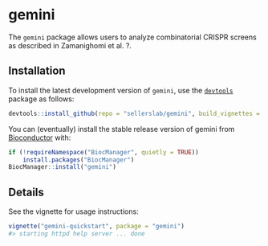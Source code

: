 
<!-- README.md is generated from README.Rmd. Please edit that file -->
gemini
======

The `gemini` package allows users to analyze combinatorial CRISPR screens as described in Zamanighomi et al. ?.

Installation
------------

To install the latest development version of `gemini`, use the [`devtools`](%22https://github.com/r-lib/devtools%22) package as follows:

``` r
devtools::install_github(repo = "sellerslab/gemini", build_vignettes = TRUE)
```

You can (eventually) install the stable release version of gemini from [Bioconductor](https://www.bioconductor.org/) with:

``` r
if (!requireNamespace("BiocManager", quietly = TRUE))
    install.packages("BiocManager")
BiocManager::install("gemini")
```

Details
-------

See the vignette for usage instructions:

``` r
vignette("gemini-quickstart", package = "gemini")
#> starting httpd help server ... done
```
